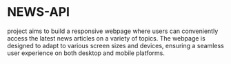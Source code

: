 # NEWS-API
project aims to build a responsive webpage where users can conveniently access the latest news articles on a variety of topics. The webpage is designed to adapt to various screen sizes and devices, ensuring a seamless user experience on both desktop and mobile platforms.
